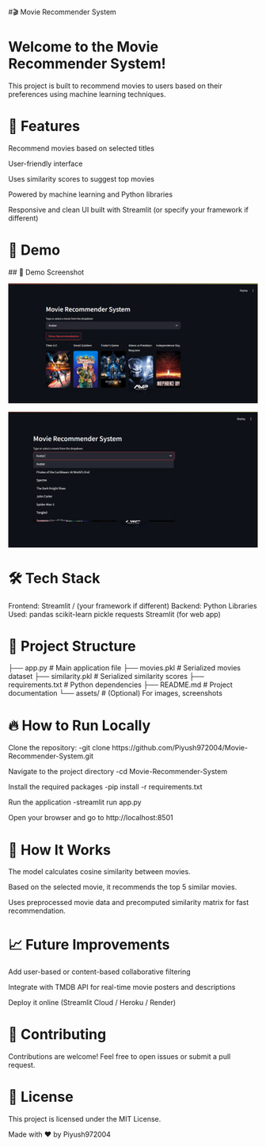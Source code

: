 #🎬 Movie Recommender System

<h1>Welcome to the Movie Recommender System!</h1>

This project is built to recommend movies to users based on their preferences using machine learning techniques.

<h1>📌 Features</h1>
Recommend movies based on selected titles

User-friendly interface

Uses similarity scores to suggest top movies

Powered by machine learning and Python libraries

Responsive and clean UI built with Streamlit (or specify your framework if different)



<h1>🚀 Demo</h1>
## 📸 Demo Screenshot

![Screenshot](assets/Screenshot%202025-04-26%20152529%20-%20Copy.png)




![App Screenshot](assets/Screenshot%202025-04-26%20152541%20-%20Copy.png)



<h1>🛠️ Tech Stack</h1>

Frontend: Streamlit / (your framework if different)
Backend: Python
Libraries Used:
pandas
scikit-learn
pickle
requests
Streamlit (for web app)

<h1>📂 Project Structure</h1>

├── app.py                  # Main application file
├── movies.pkl               # Serialized movies dataset
├── similarity.pkl           # Serialized similarity scores
├── requirements.txt         # Python dependencies
├── README.md                # Project documentation
└── assets/                  # (Optional) For images, screenshots



<h1>🔥 How to Run Locally</h1>
Clone the repository:
-git clone https://github.com/Piyush972004/Movie-Recommender-System.git

Navigate to the project directory
-cd Movie-Recommender-System

Install the required packages
-pip install -r requirements.txt

Run the application
-streamlit run app.py

Open your browser and go to http://localhost:8501

<h1>🧠 How It Works</h1>
The model calculates cosine similarity between movies.

Based on the selected movie, it recommends the top 5 similar movies.

Uses preprocessed movie data and precomputed similarity matrix for fast recommendation.

<h1>📈 Future Improvements</h1>
Add user-based or content-based collaborative filtering

Integrate with TMDB API for real-time movie posters and descriptions

Deploy it online (Streamlit Cloud / Heroku / Render)

<h1>🤝 Contributing</h1>
Contributions are welcome!
Feel free to open issues or submit a pull request.

<h1>📄 License</h1>
This project is licensed under the MIT License.

Made with ❤️ by Piyush972004

